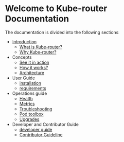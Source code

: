 # Welcome to Kube-router Documentation

The documentation is divided into the following sections:

- [Introduction](introduction.md)
    - [What is Kube-router?](introduction.md#what-is-kube-router)
    - [Why Kube-router?](introduction.md#why-kube-router)
- Concepts
    - [See it in action](see-it-in-action.md)
    - [How it works?](how-it-works.md)
    - [Architecture](architecture.md)
- [User Guide](user-guide.md)
    - [installation](user-guide.md#try-kube-router-with-cluster-installers)
    - [requirements](user-guide.md#requirements)
- Operations guide
    - [Health](health.md)
    - [Metrics](metrics.md)
    - [Troubleshooting](troubleshoot.md)
    - [Pod toolbox](pod-toolbox.md)
    - [Upgrades](upgrading.md)
- Developer and Contributor Guide
    - [developer guide](developing.md)
    - [Contributor Guideline](/CONTRIBUTING.md)
